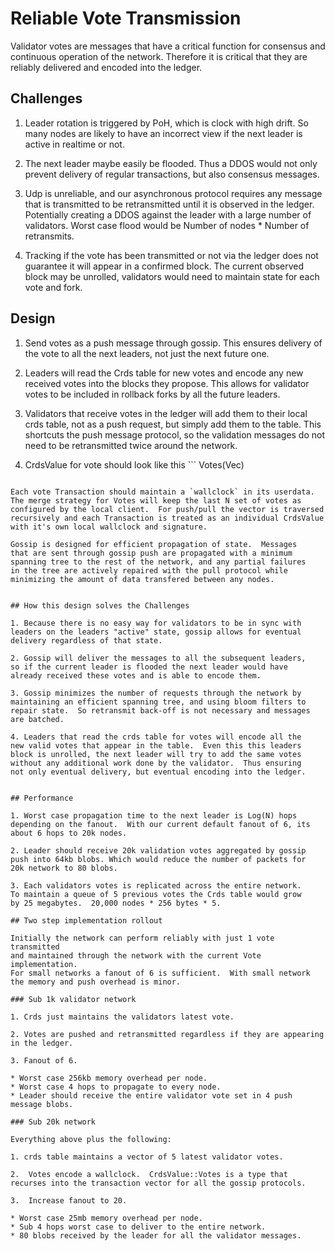 # Reliable Vote Transmission

Validator votes are messages that have a critical function for
consensus and continuous operation of the network. Therefore it is
critical that they are reliably delivered and encoded into the
ledger.

## Challenges

1. Leader rotation is triggered by PoH, which is clock with high
drift.  So many nodes are likely to have an incorrect view if the
next leader is active in realtime or not.

2. The next leader maybe easily be flooded.  Thus a DDOS would not
only prevent delivery of regular transactions, but also consensus
messages.

3. Udp is unreliable, and our asynchronous protocol requires any
message that is transmitted to be retransmitted until it is observed
in the ledger.  Potentially creating a DDOS against the leader with
a large number of validators.  Worst case flood would be Number of
nodes * Number of retransmits.

4. Tracking if the vote has been transmitted or not via the ledger
does not guarantee it will appear in a confirmed block.  The current
observed block may be unrolled, validators would need to maintain
state for each vote and fork.


## Design

1. Send votes as a push message through gossip.  This ensures
delivery of the vote to all the next leaders, not just the next
future one.

2. Leaders will read the Crds table for new votes and encode any
new received votes into the blocks they propose.  This allows for
validator votes to be included in rollback forks by all the future
leaders.

3. Validators that receive votes in the ledger will add them to
their local crds table, not as a push request, but simply add them
to the table.  This shortcuts the push message protocol, so the
validation messages do not need to be retransmitted twice around
the network.

4. CrdsValue for vote should look like this ``` Votes(Vec<Transaction>)
```

Each vote Transaction should maintain a `wallclock` in its userdata.
The merge strategy for Votes will keep the last N set of votes as
configured by the local client.  For push/pull the vector is traversed
recursively and each Transaction is treated as an individual CrdsValue
with it's own local wallclock and signature.

Gossip is designed for efficient propagation of state.  Messages
that are sent through gossip push are propagated with a minimum
spanning tree to the rest of the network, and any partial failures
in the tree are actively repaired with the pull protocol while
minimizing the amount of data transfered between any nodes.


## How this design solves the Challenges

1. Because there is no easy way for validators to be in sync with
leaders on the leaders "active" state, gossip allows for eventual
delivery regardless of that state.

2. Gossip will deliver the messages to all the subsequent leaders,
so if the current leader is flooded the next leader would have
already received these votes and is able to encode them.

3. Gossip minimizes the number of requests through the network by
maintaining an efficient spanning tree, and using bloom filters to
repair state.  So retransmit back-off is not necessary and messages
are batched.

4. Leaders that read the crds table for votes will encode all the
new valid votes that appear in the table.  Even this this leaders
block is unrolled, the next leader will try to add the same votes
without any additional work done by the validator.  Thus ensuring
not only eventual delivery, but eventual encoding into the ledger.


## Performance

1. Worst case propagation time to the next leader is Log(N) hops
depending on the fanout.  With our current default fanout of 6, its
about 6 hops to 20k nodes.

2. Leader should receive 20k validation votes aggregated by gossip
push into 64kb blobs. Which would reduce the number of packets for
20k network to 80 blobs.

3. Each validators votes is replicated across the entire network.
To maintain a queue of 5 previous votes the Crds table would grow
by 25 megabytes.  20,000 nodes * 256 bytes * 5.

## Two step implementation rollout

Initially the network can perform reliably with just 1 vote transmitted
and maintained through the network with the current Vote implementation.
For small networks a fanout of 6 is sufficient.  With small network
the memory and push overhead is minor.

### Sub 1k validator network

1. Crds just maintains the validators latest vote.

2. Votes are pushed and retransmitted regardless if they are appearing
in the ledger.

3. Fanout of 6.

* Worst case 256kb memory overhead per node.
* Worst case 4 hops to propagate to every node.
* Leader should receive the entire validator vote set in 4 push
message blobs.

### Sub 20k network

Everything above plus the following:

1. crds table maintains a vector of 5 latest validator votes.

2.  Votes encode a wallclock.  CrdsValue::Votes is a type that
recurses into the transaction vector for all the gossip protocols.

3.  Increase fanout to 20.

* Worst case 25mb memory overhead per node.
* Sub 4 hops worst case to deliver to the entire network.
* 80 blobs received by the leader for all the validator messages.

